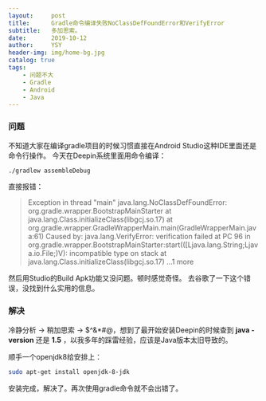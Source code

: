 ```yaml
---
layout:     post
title:      Gradle命令编译失败NoClassDefFoundError和VerifyError
subtitle:   多加思索。
date:       2019-10-12
author:     YSY
header-img: img/home-bg.jpg
catalog: true
tags:
    - 问题不大
    - Gradle
    - Android
    - Java
---
```


### 问题

不知道大家在编译gradle项目的时候习惯直接在Android Studio这种IDE里面还是命令行操作。
今天在Deepin系统里面用命令编译：

```bash
./gradlew assembleDebug
```

直接报错：

> Exception in thread "main" java.lang.NoClassDefFoundError: org.gradle.wrapper.BootstrapMainStarter
>    at java.lang.Class.initializeClass(libgcj.so.17)
>    at org.gradle.wrapper.GradleWrapperMain.main(GradleWrapperMain.java:61)
> Caused by: java.lang.VerifyError: verification failed at PC 96 in org.gradle.wrapper.BootstrapMainStarter:start(([Ljava.lang.String;Ljava.io.File;)V): incompatible type on stack
>    at java.lang.Class.initializeClass(libgcj.so.17)
>    ...1 more

然后用Studio的Build Apk功能又没问题。顿时感觉奇怪。
去谷歌了一下这个错误，没找到什么实用的信息。

### 解决

冷静分析 -> 稍加思索 -> $^&*#@，想到了最开始安装Deepin的时候查到 **java -version** 还是 **1.5** ，以我多年的踩雷经验，应该是Java版本太旧导致的。

顺手一个openjdk8给安排上：

```bash
sudo apt-get install openjdk-8-jdk
```

安装完成，解决了。再次使用gradle命令就不会出错了。
